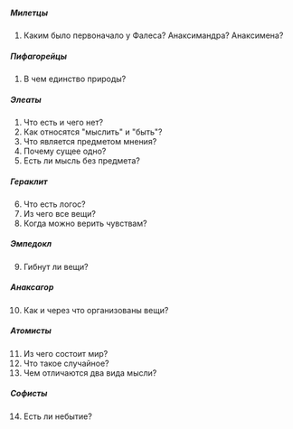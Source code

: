 ##### Милетцы
1. Каким было первоначало у Фалеса? Анаксимандра? Анаксимена?
##### Пифагорейцы
 1. В чем единство природы?
##### Элеаты
1. Что есть и чего нет?
2. Как относятся "мыслить" и "быть"?
3. Что является предметом мнения?
4. Почему сущее одно?
5. Есть ли мысль без предмета?
##### Гераклит
6. Что есть логос?
7. Из чего все вещи?
8. Когда можно верить чувствам?
##### Эмпедокл
9. Гибнут ли вещи?
##### Анаксагор
10. Как и через что организованы вещи?
##### Атомисты
11. Из чего состоит мир?
12. Что такое случайное?
13. Чем отличаются два вида мысли?
##### Софисты
14. Есть ли небытие?